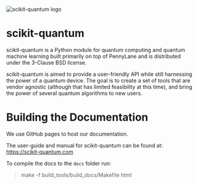 
![scikit-quantum logo](https://scikit-quantum.com/html/_static/logo.png)

# scikit-quantum

scikit-quantum is a Python module for quantum computing and quantum machine learning built primarily on top of PennyLane and is distributed under the 3-Clause BSD license.

scikit-quantum is aimed to provide a user-friendly API while still harnessing the power of a quantum device. The goal is to create a set of tools that are vendor agnostic (although that has limited feasibility at this time), and bring the power of several quantum algorithms to new users.

# Building the Documentation

We use GitHub pages to host our documentation. 

The user-guide and manual for scikit-quantum can be found at: https://scikit-quantum.com

To compile the docs to the `docs` folder run:

> make -f build_tools/build_docs/Makefile html

